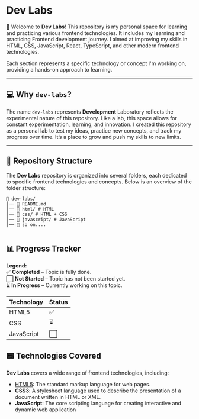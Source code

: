 # Dev Labs

👋 Welcome to **Dev Labs**! This repository is my personal space for learning and practicing various frontend technologies. It includes my learning and practicing Frontend development journey. I aimed at improving my skills in HTML, CSS, JavaScript, React, TypeScript, and other modern frontend technologies.

Each section represents a specific technology or concept I'm working on, providing a hands-on approach to learning.

---

## 💻 Why **`dev-labs`**?

The name `dev-labs` represents **Development** Laboratory reflects the experimental nature of this repository. Like a lab, this space allows for constant experimentation, learning, and innovation. I created this repository as a personal lab to test my ideas, practice new concepts, and track my progress over time. It’s a place to grow and push my skills to new limits.

---

## 📁 Repository Structure

The **Dev Labs** repository is organized into several folders, each dedicated to specific frontend technologies and concepts. Below is an overview of the folder structure:

```
📁 dev-labs/
│── 📜 README.md
│── 📁 html/ # HTML
│── 📁 css/ # HTML + CSS
│── 📁 javascript/ # JavaScript
│── 📁 so on....


```

## 📊 Progress Tracker

**Legend:**  
✅ **Completed** – Topic is fully done.  
⬜ **Not Started** – Topic has not been started yet.  
⌛ **In Progress** – Currently working on this topic.

| **Technology** | **Status** | 
| -------------- | ---------- |
| HTML5          | ✅        |               
| CSS            | ⌛        |                   
| JavaScript     | ⬜        |                  

## 📟 Technologies Covered

**Dev Labs** covers a wide range of frontend technologies, including:

- [HTML5](https://github.com/jeffy-j1623/dev-labs/tree/main/html): The standard markup language for web pages.
- **CSS3**: A stylesheet language used to describe the presentation of a document written in HTML or XML.
- **JavaScript**: The core scripting language for creating interactive and dynamic web application